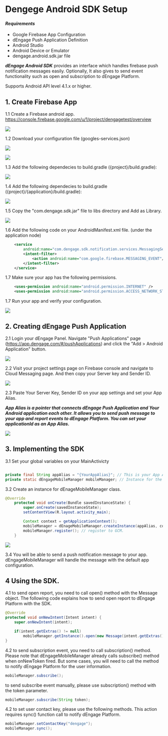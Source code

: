 # Dengege Android SDK Setup

#### *Requirements*

* Google Firebase App Configuration
* dEngage Push Application Definition
* Android Studio
* Android Device or Emulator
* dengage.android.sdk.jar file

***dEngage Android SDK*** provides an interface which handles firebase push notification messages easily. Optionally, It also gives to send event functionality such as open and subscription to dEngage Platform.

Supports Android API level 4.1.x or higher.

## 1. Create Firebase App

1.1 Create a Firebase android app. https://console.firebase.google.com/u/1/project/dengagetest/overview

![](./images/create-firebase-app.png)

1.2 Download your configuration file (googles-services.json)

![](./images/download-your-configuration.png)

![](./images/download-your-configuration-2.png)

1.3 Add the following dependecies to build.gradle  ({project}/build.gradle):

![](./images/add-dependicies-1.png)

1.4 Add the following dependecies to build.gradle  ({project}/{application}/build.gradle):

![](./images/add-dependicies-2.png)

1.5 Copy the "com.dengage.sdk.jar" file to libs directory and Add as Library.

![](./images/copy-sdk-to-libs-dir.png) 

1.6 Add the following code on your AndroidManifest.xml file. (under the application node)

```xml
    <service
        android:name="com.dengage.sdk.notification.services.MessagingService">
        <intent-filter>
            <action android:name="com.google.firebase.MESSAGING_EVENT"/>
        </intent-filter>
    </service>
```

1.7 Make sure your app has the following permissions.

```xml
    <uses-permission android:name="android.permission.INTERNET" />
    <uses-permission android:name="android.permission.ACCESS_NETWORK_STATE" />
```

1.7 Run your app and verify your configuration.

![](./images/run-app-and-verify.png) 

## 2. Creating dEngage Push Application

2.1 Login your dEngage Panel. Navigate "Push Applications" page (https://app.dengage.com/#/pushApplications) and click the "Add > Android Application" button.

![](./images/login-and-set-app.png)

2.2 Visit your project settings page on Firebase console and navigate to Cloud Messaging page. And then copy your Server key and Sender ID.

![](./images/copy-server-key-and-id.png)

2.3 Paste Your Server Key, Sender ID on your app settings and set your App Alias.
 
***App Alias is a pointer that connects dEngage Push Application and Your Android application each other. It allows you to send push message to your app and report events to dEngage Platform. You can set your applicationId as an App Alias.***

![](./images/app-alias-definition.png)


## 3. Implementing the SDK

3.1 Set your global variables on your MainActivicty

```java

private final String appAlias = "{YourAppAlias}"; // This is your App Alias which you set on dEngage Push Application settings page.
private static dEngageMobileManager mobileManager; // Instance for the dEngageMobileManager class. So you can access the variable globally.

```

3.2 Create an instance for dEnageMobileManager class.

```java
@Override
    protected void onCreate(Bundle savedInstanceState) {
        super.onCreate(savedInstanceState);
        setContentView(R.layout.activity_main);

        Context context = getApplicationContext();
        mobileManager = dEnageMobileManager.createInstance(appAlias, context);
        mobileManager.register(); // register to GCM.
    }
```

![](./images/implement-the-code.png)


3.4 You will be able to send a push notification message to your app. dEngageMobileManager will handle the message with the default app configuration.

## 4 Using the SDK.

4.1 to send open report, you need to call open() method with the Message object. The following code explains how to send open report to dEngage Platform with the SDK.

```java
@Override
protected void onNewIntent(Intent intent) {
    super.onNewIntent(intent);

    if(intent.getExtras() != null)
        mobileManager.getInstance().open(new Message(intent.getExtras()));
}
```


4.2 to send subscription event, you need to call subscription() method. Please note that dEngageMobileManager already calls subscribe() method when onNewToken fired. But some cases, you will need to call the method to notify dEngage Platform for the user information.

```java
mobileManager.subscribe();
```

to send subscribe event manually, please use subscription() method with the token parameter. 

```java
mobileManager.subscribe(String token);
```


4.2 to set user contact key, please use the following methods. This action requires sync() function call to notify dEngage Platform.

```java
mobileManager.setContactKey("dengage");
mobileManager.sync();
```
